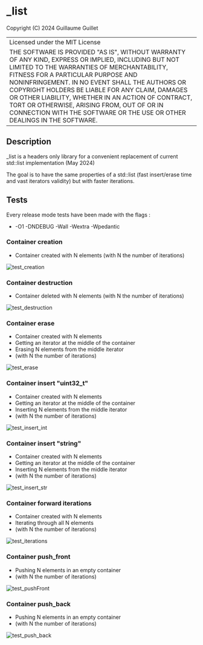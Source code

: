 # _list

Copyright (C) 2024 Guillaume Guillet

<table border="0px">
<tr>
<td>
Licensed under the MIT License
</td>
</tr>
<tr>
<td>
THE SOFTWARE IS PROVIDED "AS IS", WITHOUT WARRANTY OF ANY KIND, EXPRESS OR
IMPLIED, INCLUDING BUT NOT LIMITED TO THE WARRANTIES OF MERCHANTABILITY,
FITNESS FOR A PARTICULAR PURPOSE AND NONINFRINGEMENT. IN NO EVENT SHALL THE
AUTHORS OR COPYRIGHT HOLDERS BE LIABLE FOR ANY CLAIM, DAMAGES OR OTHER
LIABILITY, WHETHER IN AN ACTION OF CONTRACT, TORT OR OTHERWISE, ARISING FROM,
OUT OF OR IN CONNECTION WITH THE SOFTWARE OR THE USE OR OTHER DEALINGS IN THE
SOFTWARE.
</td>
</tr>
</table>

## Description

_list is a headers only library for a convenient replacement of current std::list implementation (May 2024)

The goal is to have the same properties of a std::list (fast insert/erase time and vast iterators validity)
but with faster iterations.

## Tests

Every release mode tests have been made with the flags :
- -O1 -DNDEBUG -Wall -Wextra -Wpedantic

### Container creation

- Container created with N elements (with N the number of iterations)

![test_creation](https://github.com/JonathSpirit/_list/blob/master/images/tests/release/test_creation.png?raw=true)

### Container destruction

- Container deleted with N elements (with N the number of iterations)

![test_destruction](https://github.com/JonathSpirit/_list/blob/master/images/tests/release/test_destruction.png?raw=true)

### Container erase

- Container created with N elements
- Getting an iterator at the middle of the container
- Erasing N elements from the middle iterator
- (with N the number of iterations)

![test_erase](https://github.com/JonathSpirit/_list/blob/master/images/tests/release/test_erase.png?raw=true)

### Container insert "uint32_t"

- Container created with N elements
- Getting an iterator at the middle of the container
- Inserting N elements from the middle iterator
- (with N the number of iterations)

![test_insert_int](https://github.com/JonathSpirit/_list/blob/master/images/tests/release/test_insert_int.png?raw=true)

### Container insert "string"

- Container created with N elements
- Getting an iterator at the middle of the container
- Inserting N elements from the middle iterator
- (with N the number of iterations)

![test_insert_str](https://github.com/JonathSpirit/_list/blob/master/images/tests/release/test_insert_str.png?raw=true)

### Container forward iterations

- Container created with N elements
- Iterating through all N elements
- (with N the number of iterations)

![test_iterations](https://github.com/JonathSpirit/_list/blob/master/images/tests/release/test_iterations.png?raw=true)

### Container push_front

- Pushing N elements in an empty container
- (with N the number of iterations)

![test_pushFront](https://github.com/JonathSpirit/_list/blob/master/images/tests/release/test_pushFront.png?raw=true)

### Container push_back

- Pushing N elements in an empty container
- (with N the number of iterations)

![test_push_back](https://github.com/JonathSpirit/_list/blob/master/images/tests/release/test_push_back.png?raw=true)

